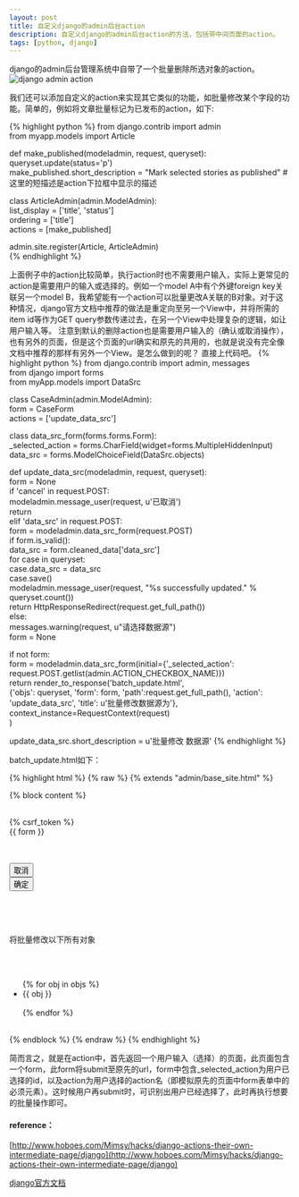 ```yaml
---
layout: post
title: 自定义django的admin后台action
description: 自定义django的admin后台action的方法，包括带中间页面的action。
tags: [python, django]
---
```


django的admin后台管理系统中自带了一个批量删除所选对象的action。
<img src="https://docs.djangoproject.com/en/1.1/_images/user_actions.png" alt="django admin action"></img>

我们还可以添加自定义的action来实现其它类似的功能，如批量修改某个字段的功能。简单的，例如将文章批量标记为已发布的action，如下:
<!--more-->
{% highlight python %}
from django.contrib import admin  
from myapp.models import Article  
  
def make_published(modeladmin, request, queryset):  
    queryset.update(status='p')   
make_published.short_description = "Mark selected stories as published"  #这里的短描述是action下拉框中显示的描述  
  
class ArticleAdmin(admin.ModelAdmin):  
    list_display = ['title', 'status']  
    ordering = ['title']  
    actions = [make_published]  
  
admin.site.register(Article, ArticleAdmin)  
{% endhighlight %}

上面例子中的action比较简单，执行action时也不需要用户输入，实际上更常见的action是需要用户的输入或选择的。例如一个model A中有个外键foreign key关联另一个model B，我希望能有一个action可以批量更改A关联的B对象。对于这种情况，django官方文档中推荐的做法是重定向至另一个View中，并将所需的item id等作为GET query参数传递过去，在另一个View中处理复杂的逻辑，如让用户输入等。
注意到默认的删除action也是需要用户输入的（确认或取消操作），也有另外的页面，但是这个页面的url确实和原先的共用的，也就是说没有完全像文档中推荐的那样有另外一个View。是怎么做到的呢？
直接上代码吧。
{% highlight python %}
from django.contrib import admin, messages  
from django import forms  
from myApp.models import DataSrc  

class CaseAdmin(admin.ModelAdmin):  
  form = CaseForm  
  actions = ['update_data_src']  
  
  class data_src_form(forms.forms.Form):  
    _selected_action = forms.CharField(widget=forms.MultipleHiddenInput)  
    data_src = forms.ModelChoiceField(DataSrc.objects)  
  

  
def update_data_src(modeladmin, request, queryset):  
  form = None  
  if 'cancel' in request.POST:  
    modeladmin.message_user(request, u'已取消')  
    return  
  elif 'data_src' in request.POST:  
    form = modeladmin.data_src_form(request.POST)  
    if form.is_valid():  
      data_src = form.cleaned_data['data_src']  
      for case in queryset:  
        case.data_src = data_src  
        case.save()  
      modeladmin.message_user(request, "%s successfully updated." % queryset.count())  
      return HttpResponseRedirect(request.get_full_path())  
    else:  
      messages.warning(request, u"请选择数据源")  
      form = None  
  
  if not form:  
    form  = modeladmin.data_src_form(initial={'_selected_action': request.POST.getlist(admin.ACTION_CHECKBOX_NAME)})  
  return render_to_response('batch_update.html',  
                                  {'objs': queryset, 'form': form, 'path':request.get_full_path(), 'action': 'update_data_src', 'title': u'批量修改数据源为'},  
                                  context_instance=RequestContext(request)  
        )  
  
update_data_src.short_description = u'批量修改 数据源'
{% endhighlight %}

batch_update.html如下：

{% highlight html %}
{% raw %}
{% extends "admin/base_site.html" %}  

{% block content %}  
    <form method="post" action="{{ path }}">  
        {% csrf_token %}  
        {{ form }}  
        <p>  
            <input type="hidden" name="action" value="{{ action }}" />  
            <input type="submit" name="cancel" value="取消" />  
            <input type="submit" value="确定"/>  
        </p>  
    </form>  
    <p>将批量修改以下所有对象</p>  
    <ul>  
        {% for obj in objs %}  
            <li>{{ obj }}</li>  
        {% endfor %}  
    </ul>  
{% endblock %} 
{% endraw %}
{% endhighlight %}

简而言之，就是在action中，首先返回一个用户输入（选择）的页面，此页面包含一个form，此form将submit至原先的url，form中包含_selected_action为用户已选择的id，以及action为用户选择的action名（即模拟原先的页面中form表单中的必须元素）。这时候用户再submit时，可识别出用户已经选择了，此时再执行想要的批量操作即可。

<h4>reference：</h4>

[http://www.hoboes.com/Mimsy/hacks/django-actions-their-own-intermediate-page/django](http://www.hoboes.com/Mimsy/hacks/django-actions-their-own-intermediate-page/django)

[django官方文档](https://docs.djangoproject.com/en/1.1/ref/contrib/admin/actions/)
